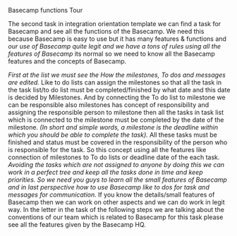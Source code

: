 Basecamp functions Tour

The second task in integration orientation template we can find a task for Basecamp and see all the functions of the Basecamp. We need this because Basecamp is easy to use but it has many features & functions and *our use of Basecamp quite legit and we have a tons of rules using all the features of Basecamp* its normal so we need to know all the Basecamp features and the concepts of Basecamp.

*First at the list we must see the How the milestones, To dos and messages are edited.* Like to do lists can assign the milestones so that all the task in the task list/to do list must be completed/finished by what date and this date is decided by Milestones. And by connecting the To do list to milestone we can be responsible also milestones has concept of responsibility and assigning the responsible person to milestone then all the tasks in task list which is connected 
to the milestone must be completed by the date of the milestone.
*(In short and simple words, a milestone is the deadline within which you should be able to complete the task).* All these tasks must be finished and status must be covered in the responsibility of the person who is responsible for the task. So this concept using all the features like connection of milestones to To do lists or deadline date of the each task. *Avoiding the tasks which are not assigned to anyone by doing this we can work in a perfect tree and keep all the tasks done in time and keep priorities.*
*So we need you guys to learn all the small features of Basecamp and in last perspective how to use Basecamp like to dos for task and messages for communication.* If you know the details/small features of Basecamp then we can work on other aspects and we can do work in legit way.
In the letter in the task of the following steps we are talking about the conventions of our team which is related to Basecamp for this task please see all the features given by the Basecamp HQ.